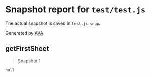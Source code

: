 # Snapshot report for `test/test.js`

The actual snapshot is saved in `test.js.snap`.

Generated by [AVA](https://ava.li).

## getFirstSheet

> Snapshot 1

    null
